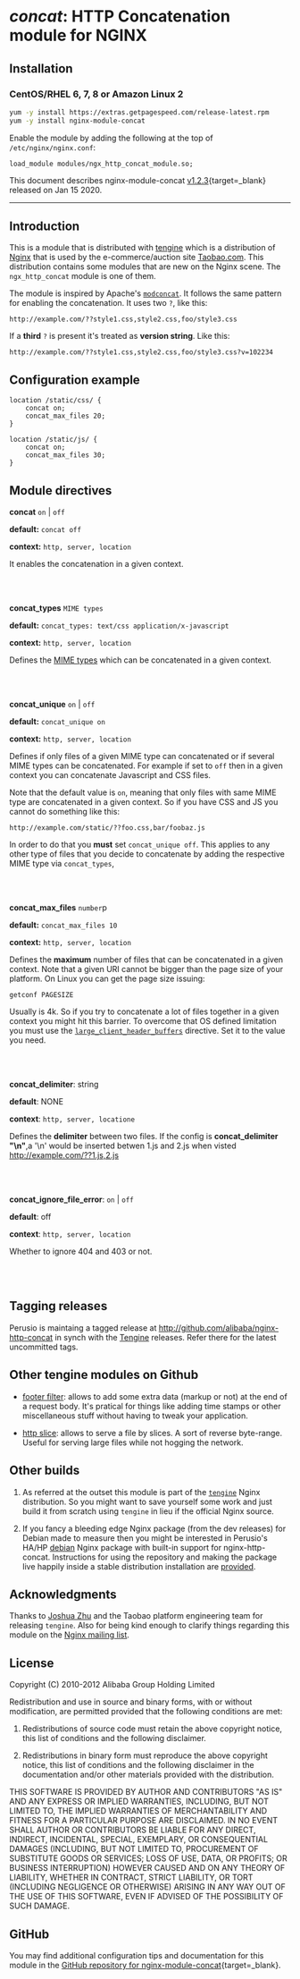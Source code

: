 # *concat*: HTTP Concatenation module for NGINX


## Installation

### CentOS/RHEL 6, 7, 8 or Amazon Linux 2

```bash
yum -y install https://extras.getpagespeed.com/release-latest.rpm
yum -y install nginx-module-concat
```

Enable the module by adding the following at the top of `/etc/nginx/nginx.conf`:

```nginx
load_module modules/ngx_http_concat_module.so;
```


This document describes nginx-module-concat [v1.2.3](https://github.com/dvershinin/nginx-http-concat/releases/tag/1.2.3){target=_blank} 
released on Jan 15 2020.

<hr />

## Introduction 

This is a module that is distributed with
[tengine](http://tengine.taobao.org) which is a distribution of
[Nginx](http://nginx.org) that is used by the e-commerce/auction site
[Taobao.com](http://en.wikipedia.org/wiki/Taobao). This distribution
contains some modules that are new on the Nginx scene. The
`ngx_http_concat` module is one of them.

The module is inspired by Apache's
[`modconcat`](http://code.google.com/p/modconcat). It follows the same
pattern for enabling the concatenation. It uses two `?`, like this: 

    http://example.com/??style1.css,style2.css,foo/style3.css
    
If a **third** `?` is present it's treated as **version string**. Like
this:

    http://example.com/??style1.css,style2.css,foo/style3.css?v=102234

## Configuration example

    location /static/css/ {
        concat on;
        concat_max_files 20;
    }
        
    location /static/js/ {
        concat on;
        concat_max_files 30;
    }

## Module directives

**concat** `on` | `off`

**default:** `concat off`

**context:** `http, server, location`

It enables the concatenation in a given context.

<br/>
<br/>

**concat_types** `MIME types`

**default:** `concat_types: text/css application/x-javascript`

**context:** `http, server, location`

Defines the [MIME types](http://en.wikipedia.org/wiki/MIME_type) which
can be concatenated in a given context.

<br/>
<br/>

**concat_unique** `on` | `off`

**default:** `concat_unique on`

**context:** `http, server, location`

Defines if only files of a given MIME type can concatenated or if
several MIME types can be concatenated. For example if set to `off`
then in a given context you can concatenate Javascript and CSS files.

Note that the default value is `on`, meaning that only files with same
MIME type are concatenated in a given context. So if you have CSS and
JS you cannot do something like this:

    http://example.com/static/??foo.css,bar/foobaz.js
    
In order to do that you **must** set `concat_unique off`. This applies
to any other type of files that you decide to concatenate by adding
the respective MIME type via `concat_types`,

<br/>
<br/>

**concat\_max\_files** `number`p

**default:** `concat_max_files 10`

**context:** `http, server, location`

Defines the **maximum** number of files that can be concatenated in a
given context. Note that a given URI cannot be bigger than the page
size of your platform. On Linux you can get the page size issuing:

    getconf PAGESIZE
    
Usually is 4k. So if you try to concatenate a lot of files together in
a given context you might hit this barrier. To overcome that OS
defined limitation you must use
the [`large_client_header_buffers`](http://wiki.nginx.org/NginxHttpCoreModule#large_client_header_buffers)
directive. Set it to the value you need.

<br/>
<br/>

**concat_delimiter**: string

**default**: NONE

**context**: `http, server, locatione`

Defines the **delimiter** between two files.
If the config is **concat_delimiter "\n"**,a '\n' would be inserted betwen 1.js and 2.js when
visted http://example.com/??1.js,2.js

<br/>
<br/>

**concat_ignore_file_error**: `on` | `off`

**default**: off

**context**: `http, server, location`

Whether to ignore 404 and 403 or not.

<br/>
<br/>

## Tagging releases 

Perusio is maintaing a tagged release
at http://github.com/alibaba/nginx-http-concat
in synch with the [Tengine](http://tengine.taobao.org)
releases. Refer there for the latest uncommitted tags.
 
## Other tengine modules on Github

 + [footer filter](https://github.com/alibaba/nginx-http-footer-filter):
   allows to add some extra data (markup or not) at the end of a
   request body. It's pratical for things like adding time stamps or
   other miscellaneous stuff without having to tweak your application.
   
 + [http slice](https://github.com/alibaba/nginx-http-slice): allows
   to serve a file by slices. A sort of reverse byte-range. Useful for
   serving large files while not hogging the network.

## Other builds

 1. As referred at the outset this module is part of the
    [`tengine`](http://tengine.taobao.org) Nginx distribution. So you
    might want to save yourself some work and just build it from
    scratch using `tengine` in lieu if the official Nginx source.

 2. If you fancy a bleeding edge Nginx package (from the dev releases)
    for Debian made to measure then you might be interested in Perusio's HA/HP
    [debian](http://debian.perusio.net/unstable) Nginx
    package with built-in support for nginx-http-concat.
    Instructions for using the repository and making the
    package live happily inside a stable distribution installation are
    [provided](http://debian.perusio.net).
        
## Acknowledgments

Thanks to [Joshua Zhu](http://blog.zhuzhaoyuan.com) and the Taobao
platform engineering team for releasing `tengine`. Also for being kind
enough to clarify things regarding this module on the
[Nginx mailing list](http://mailman.nginx.org/pipermail/nginx/2011-December/030830.html).

## License

Copyright (C) 2010-2012 Alibaba Group Holding Limited

Redistribution and use in source and binary forms, with or without
modification, are permitted provided that the following conditions
are met:
 
 1. Redistributions of source code must retain the above copyright
    notice, this list of conditions and the following disclaimer.
    
 2. Redistributions in binary form must reproduce the above copyright
    notice, this list of conditions and the following disclaimer in the
    documentation and/or other materials provided with the distribution.

THIS SOFTWARE IS PROVIDED BY AUTHOR AND CONTRIBUTORS "AS IS" AND ANY
EXPRESS OR IMPLIED WARRANTIES, INCLUDING, BUT NOT LIMITED TO, THE
IMPLIED WARRANTIES OF MERCHANTABILITY AND FITNESS FOR A PARTICULAR
PURPOSE ARE DISCLAIMED.  IN NO EVENT SHALL AUTHOR OR CONTRIBUTORS BE
LIABLE FOR ANY DIRECT, INDIRECT, INCIDENTAL, SPECIAL, EXEMPLARY, OR
CONSEQUENTIAL DAMAGES (INCLUDING, BUT NOT LIMITED TO, PROCUREMENT OF
SUBSTITUTE GOODS OR SERVICES; LOSS OF USE, DATA, OR PROFITS; OR
BUSINESS INTERRUPTION) HOWEVER CAUSED AND ON ANY THEORY OF LIABILITY,
WHETHER IN CONTRACT, STRICT LIABILITY, OR TORT (INCLUDING NEGLIGENCE
OR OTHERWISE) ARISING IN ANY WAY OUT OF THE USE OF THIS SOFTWARE, EVEN
IF ADVISED OF THE POSSIBILITY OF SUCH DAMAGE.

## GitHub

You may find additional configuration tips and documentation for this module in the [GitHub 
repository for 
nginx-module-concat](https://github.com/dvershinin/nginx-http-concat){target=_blank}.